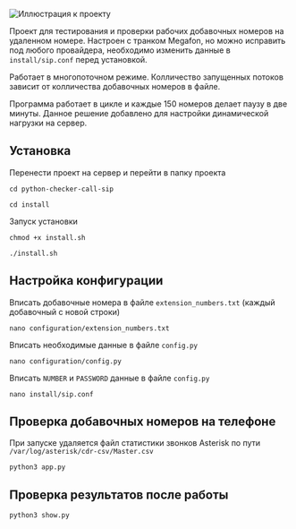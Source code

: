 ![Иллюстрация к проекту](https://github.com/dvdkitay/python-checker-call-sip/temp/screen.png)

Проект для тестирования и проверки рабочих добавочных номеров на удаленном номере. Настроен с транком Megafon, но можно исправить под любого провайдера, необходимо изменить данные в `install/sip.conf` перед установкой.

Работает в многопоточном режиме. Колличество запущенных потоков зависит от колличества добавочных номеров в файле.

Программа работает в цикле и каждые 150 номеров делает паузу в две минуты. Данное решение добавлено для настройки динамической нагрузки на сервер.

## Установка

Перенести проект на сервер и перейти в папку проекта

```
cd python-checker-call-sip
```

```
cd install
```

Запуск установки
```
chmod +x install.sh
```

```
./install.sh
```

## Настройка конфигурации 

Вписать добавочные номера в файле `extension_numbers.txt` (каждый добавочный с новой строки)

```
nano configuration/extension_numbers.txt
```

Вписать необходимые данные в файле `config.py`

```
nano configuration/config.py
```

Вписать `NUMBER` и `PASSWORD` данные в файле `config.py`

```
nano install/sip.conf
```

## Проверка добавочных номеров на телефоне

При запуске удаляется файл статистики звонков Asterisk по пути `/var/log/asterisk/cdr-csv/Master.csv`

```
python3 app.py
```

## Проверка результатов после работы

```
python3 show.py
```
